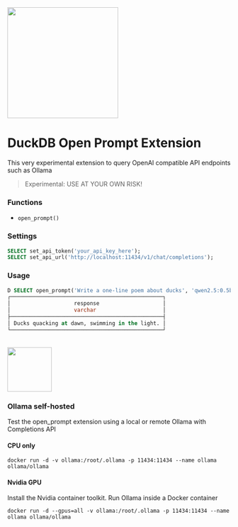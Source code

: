 <img src="https://github.com/user-attachments/assets/46a5c546-7e9b-42c7-87f4-bc8defe674e0" width=250 />

# DuckDB Open Prompt Extension
This very experimental extension to query OpenAI compatible API endpoints such as Ollama

> Experimental: USE AT YOUR OWN RISK!

### Functions
- `open_prompt()`

### Settings
```sql
SELECT set_api_token('your_api_key_here');
SELECT set_api_url('http://localhost:11434/v1/chat/completions');
```

### Usage
```sql
D SELECT open_prompt('Write a one-line poem about ducks', 'qwen2.5:0.5b') AS response;
┌────────────────────────────────────────────────┐
│                    response                    │
│                    varchar                     │
├────────────────────────────────────────────────┤
│ Ducks quacking at dawn, swimming in the light. │
└────────────────────────────────────────────────┘
```

<br>

<img src="https://github.com/user-attachments/assets/824bfab2-aca6-4bd9-8a4a-bc01901fcd5b" width=100 />

### Ollama self-hosted
Test the open_prompt extension using a local or remote Ollama with Completions API

#### CPU only
```
docker run -d -v ollama:/root/.ollama -p 11434:11434 --name ollama ollama/ollama
```
#### Nvidia GPU
Install the Nvidia container toolkit. Run Ollama inside a Docker container
```
docker run -d --gpus=all -v ollama:/root/.ollama -p 11434:11434 --name ollama ollama/ollama
```
